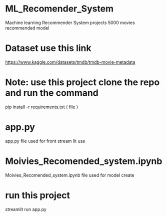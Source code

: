 # ML_Recomender_System
Machine learning Recommender System projects 5000 movies recommended model 

# Dataset use this link
https://www.kaggle.com/datasets/tmdb/tmdb-movie-metadata

# Note: use this project clone the repo and run the command 
pip install -r requirements.txt ( file )

# app.py 
app.py file used for front stream lit use 

# Moivies_Recomended_system.ipynb 
Moivies_Recomended_system.ipynb  file used for model create 

# run this project 
streamlit run app.py
